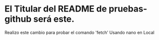 # El Titular del README de pruebas-github será este.
Realizo este cambio para probar el comando 'fetch'
Usando nano en Local
